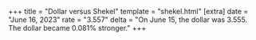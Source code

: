 +++
title = "Dollar versus Shekel"
template = "shekel.html"
[extra]
date = "June 16, 2023"
rate = "3.557"
delta = "On June 15, the dollar was 3.555. The dollar became 0.081% stronger."
+++
